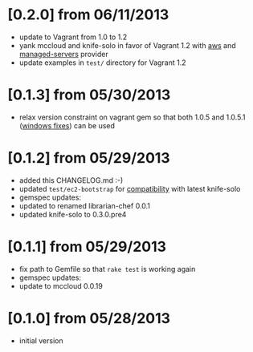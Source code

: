 
# [0.2.0] from 06/11/2013

 * update to Vagrant from 1.0 to 1.2
 * yank mccloud and knife-solo in favor of Vagrant 1.2 with [aws](https://github.com/mitchellh/vagrant-aws) and [managed-servers](https://github.com/tknerr/vagrant-managed-servers) provider
 * update examples in ```test/``` directory for Vagrant 1.2

# [0.1.3] from 05/30/2013

 * relax version constraint on vagrant gem so that both 1.0.5 and 1.0.5.1 ([windows fixes](https://github.com/mitchellh/vagrant/issues/247)) can be used 

# [0.1.2] from 05/29/2013

 * added this CHANGELOG.md :-)
 * updated `test/ec2-bootstrap` for [compatibility](https://github.com/matschaffer/knife-solo/wiki/Upgrading-to-0.3.0) with latest knife-solo
 * gemspec updates:
  * updated to renamed librarian-chef 0.0.1
  * updated knife-solo to 0.3.0.pre4

# [0.1.1] from 05/29/2013

 * fix path to Gemfile so that `rake test` is working again
 * gemspec updates:
  * update to mccloud 0.0.19

# [0.1.0] from 05/28/2013

 * initial version
